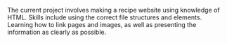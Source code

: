 The current project involves making a recipe website using knowledge of HTML. Skills include using the correct file structures and elements. Learning how to link pages and images, as well as presenting the information as clearly as possible.
